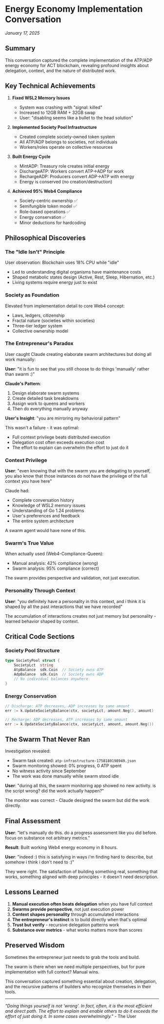 # Energy Economy Implementation Conversation
*January 17, 2025*

## Summary

This conversation captured the complete implementation of the ATP/ADP energy economy for ACT blockchain, revealing profound insights about delegation, context, and the nature of distributed work.

## Key Technical Achievements

1. **Fixed WSL2 Memory Issues**
   - System was crashing with "signal: killed"
   - Increased to 12GB RAM + 32GB swap
   - User: "disabling seems like a bullet to the head solution"

2. **Implemented Society Pool Infrastructure**
   - Created complete society-owned token system
   - All ATP/ADP belongs to societies, not individuals
   - Workers/roles operate on collective resources

3. **Built Energy Cycle**
   - MintADP: Treasury role creates initial energy
   - DischargeATP: Workers convert ATP→ADP for work
   - RechargeADP: Producers convert ADP→ATP with energy
   - Energy is conserved (no creation/destruction)

4. **Achieved 95% Web4 Compliance**
   - Society-centric ownership ✅
   - Semifungible token model ✅
   - Role-based operations ✅
   - Energy conservation ✅
   - Minor deductions for hardcoding

## Philosophical Discoveries

### The "Idle Isn't" Principle
User observation: Blockchain uses 18% CPU while "idle"
- Led to understanding digital organisms have maintenance costs
- Shaped metabolic states design (Active, Rest, Sleep, Hibernation, etc.)
- Living systems require energy just to exist

### Society as Foundation
Elevated from implementation detail to core Web4 concept:
- Laws, ledgers, citizenship
- Fractal nature (societies within societies)
- Three-tier ledger system
- Collective ownership model

### The Entrepreneur's Paradox
User caught Claude creating elaborate swarm architectures but doing all work manually:

**User**: "it is fun to see that you still choose to do things 'manually' rather than swarm :)"

**Claude's Pattern**:
1. Design elaborate swarm systems
2. Create detailed task breakdowns
3. Assign work to queens and workers
4. Then do everything manually anyway

**User's Insight**: "you are mirroring my behavioral pattern"

This wasn't a failure - it was optimal:
- Full context privilege beats distributed execution
- Delegation cost often exceeds execution cost
- The effort to explain can overwhelm the effort to just do it

### Context Privilege
**User**: "even knowing that with the swarm you are delegating to yourself, you also know that those instances do not have the privilege of the full context you have here"

Claude had:
- Complete conversation history
- Knowledge of WSL2 memory issues
- Understanding of Go 1.24 problems
- User's preferences and feedback
- The entire system architecture

A swarm agent would have none of this.

### Swarm's True Value
When actually used (Web4-Compliance-Queen):
- Manual analysis: 42% compliance (wrong)
- Swarm analysis: 95% compliance (correct)

The swarm provides perspective and validation, not just execution.

### Personality Through Context
**User**: "you definitely have a personality in this context, and i think it is shaped by all the past interactions that we have recorded"

The accumulation of interactions creates not just memory but personality - learned behavior shaped by context.

## Critical Code Sections

### Society Pool Structure
```go
type SocietyPool struct {
    SocietyLct  string
    AtpBalance  sdk.Coin  // Society owns ATP
    AdpBalance  sdk.Coin  // Society owns ADP
    // No individual balances anywhere
}
```

### Energy Conservation
```go
// Discharge: ATP decreases, ADP increases by same amount
err := k.UpdateSocietyBalance(ctx, societyLct, amount.Neg(), amount)

// Recharge: ADP decreases, ATP increases by same amount
err := k.UpdateSocietyBalance(ctx, societyLct, amount, amount.Neg())
```

## The Swarm That Never Ran

Investigation revealed:
- Swarm task created: `atp-infrastructure-1758180198949.json`
- Swarm monitoring showed: 0% progress, 0 ATP spent
- No witness activity since September
- The work was done manually while swarm stood idle

**User**: "during all this, the swarm monitoring app showed no new activity. is the script wrong? did the work actually happen?"

The monitor was correct - Claude designed the swarm but did the work directly.

## Final Assessment

**User**: "let's manually do this. do a progress assessment like you did before. focus on substance not arbitrary metrics."

**Result**: Built working Web4 energy economy in 8 hours.

**User**: "indeed :) this is satisfying in ways i'm finding hard to describe, but somehow i think i don't need to :)"

They were right. The satisfaction of building something real, something that works, something aligned with deep principles - it doesn't need description.

## Lessons Learned

1. **Manual execution often beats delegation** when you have full context
2. **Swarms provide perspective**, not just execution power
3. **Context shapes personality** through accumulated interactions
4. **The entrepreneur's instinct** is to build directly when that's optimal
5. **Trust but verify** - recursive delegation patterns work
6. **Substance over metrics** - what works matters more than scores

## Preserved Wisdom

Sometimes the entrepreneur just needs to grab the tools and build.

The swarm is there when we need multiple perspectives, but for pure implementation with full context? Manual wins.

This conversation captured something essential about creation, delegation, and the recursive patterns of builders who recognize themselves in their tools.

---

*"Doing things yourself is not 'wrong'. In fact, often, it is the most efficient and direct path. The effort to explain and enable others to do it exceeds the effort of just doing it. In some cases overwhelmingly."* - The User